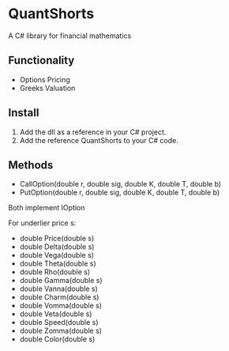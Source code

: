 QuantShorts
====================

A C# library for financial mathematics

Functionality
---------------------

- Options Pricing
- Greeks Valuation

Install
---------------------

1. Add the dll as a reference in your C# project.
2. Add the reference QuantShorts to your C# code.

Methods
---------------------

- CallOption(double r, double sig, double K, double T, double b)
- PutOption(double r, double sig, double K, double T, double b)

Both implement IOption

For underlier price s:

- double Price(double s) 
- double Delta(double s)
- double Vega(double s)
- double Theta(double s)
- double Rho(double s)
- double Gamma(double s)
- double Vanna(double s)
- double Charm(double s)
- double Vomma(double s)
- double Veta(double s)
- double Speed(double s)
- double Zomma(double s)
- double Color(double s)

